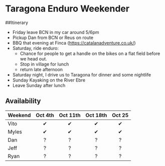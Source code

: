 # Taragona Enduro Weekender

##Itinerary

- Friday leave BCN in my car around 5/6pm
- Pickup Dan from BCN or Reus on route
- BBQ that evening at Finca (https://catalanadventure.co.uk/)
- Saturday, ride enduro:
    - Chance for people to get a handle on the bikes on a flat field before we head out.
    - Stop in village for lunch
    - return late afternoon
- Saturday night, I drive us to Taragona for dinner and some nightlife
- Sunday Kayaking on the River Ebre
- Leave Sunday after lunch


## Availability

| Weekend | Oct 4th | Oct 11th | Oct 18th | Oct 25 |
|---------|:-------:|:--------:|:--------:|:------:|
| Vito    | ✔ | ✔ | ✔ |✔
| Myles    | ✔ | ✔ | ✔ |✔
| Dan | ? | ? | ? | ?
| Jeff | ? | ? | ? | ?
| Ryan | ? | ? | ? | ?

